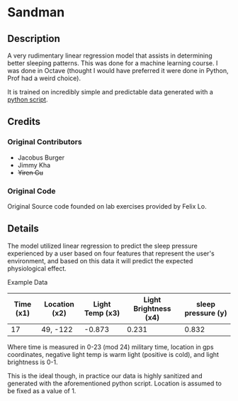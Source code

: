 # Sandman

## Description

A very rudimentary linear regression model that assists in determining better sleeping patterns. This was done for a machine learning course. I was done in Octave (thought I would have preferred it were done in Python, Prof had a weird choice).

It is trained on incredibly simple and predictable data generated with a [python script](https://github.com/LordUbuntu/Sandman/blob/main/util/dataGenerator.py).

## Credits

### Original Contributors
* Jacobus Burger
* Jimmy Kha
* ~~Yiren Gu~~

### Original Code

Original Source code founded on lab exercises provided by Felix Lo.

## Details

The model utilized linear regression to predict the sleep pressure experienced by a user based on four features that represent the user's environment, and based on this data it will predict the expected physiological effect.

Example Data

| Time (x1) | Location (x2) | Light Temp (x3) | Light Brightness (x4) | sleep pressure (y) |
|------|----------|------------|------------------|--------------------|
| 17 | 49, -122 | -0.873 | 0.231 | 0.832 |

Where time is measured in 0-23 (mod 24) military time, location in gps coordinates, negative light temp is warm light (positive is cold), and light brightness is 0-1.

This is the ideal though, in practice our data is highly sanitized and generated with the aforementioned python script. Location is assumed to be fixed as a value of 1.

